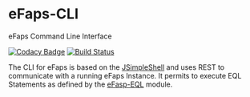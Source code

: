 # eFaps-CLI
eFaps Command Line Interface

[![Codacy Badge](https://api.codacy.com/project/badge/Grade/24e0042a54bd4fb2b946ea23c69f8df2)](https://www.codacy.com/app/eFaps/eFaps-CLI?utm_source=github.com&amp;utm_medium=referral&amp;utm_content=eFaps/eFaps-CLI&amp;utm_campaign=Badge_Grade)
[![Build Status](https://travis-ci.org/eFaps/eFaps-CLI.svg?branch=master)](https://travis-ci.org/eFaps/eFaps-CLI)



The CLI for eFaps is based on the [JSimpleShell](https://github.com/rainu/jsimpleshell) and uses REST to communicate with a running eFaps Instance. It permits to execute EQL Statements as defined by the [eFasp-EQL](https://github.com/eFaps/eFaps-EQL) module.
